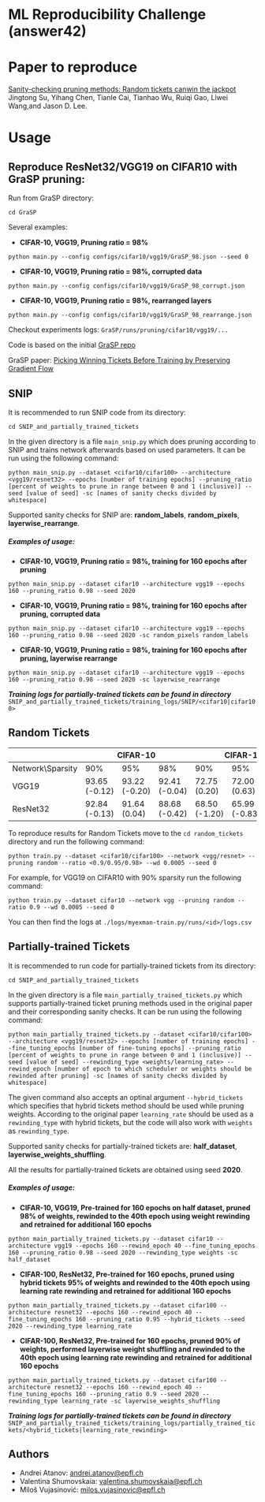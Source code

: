# ML Reproducibility Challenge (answer42)

# Paper to reproduce

[Sanity-checking pruning methods: Random tickets canwin the jackpot](https://arxiv.org/pdf/2009.11094v1.pdf) 
Jingtong Su, Yihang Chen, Tianle Cai, Tianhao Wu, Ruiqi Gao, Liwei Wang,and Jason D. Lee.

# Usage

## Reproduce ResNet32/VGG19 on CIFAR10 with GraSP pruning:

Run from GraSP directory:

```
cd GraSP
```

Several examples:

* <b>CIFAR-10, VGG19, Pruning ratio = 98%</b>

```
python main.py --config configs/cifar10/vgg19/GraSP_98.json --seed 0
```

* <b>CIFAR-10, VGG19, Pruning ratio = 98%, corrupted data</b>

```
python main.py --config configs/cifar10/vgg19/GraSP_98_corrupt.json
```

* <b>CIFAR-10, VGG19, Pruning ratio = 98%, rearranged layers</b>

```
python main.py --config configs/cifar10/vgg19/GraSP_98_rearrange.json
```

Checkout experiments logs: `GraSP/runs/pruning/cifar10/vgg19/...`

Code is based on the initial [GraSP repo](https://github.com/alecwangcq/GraSP)

GraSP paper: [Picking Winning Tickets Before Training by Preserving Gradient Flow](https://openreview.net/forum?id=SkgsACVKPH)


## SNIP

It is recommended to run SNIP code from its directory:

```(bash)
cd SNIP_and_partially_trained_tickets
```

In the given directory is a file `main_snip.py` which does pruning according to SNIP and trains network afterwards based on used parameters. It can be run using the following command:

```(bash)
python main_snip.py --dataset <cifar10/cifar100> --architecture <vgg19/resnet32> --epochs [number of training epochs] --pruning_ratio [percent of weights to prune in range between 0 and 1 (inclusive)] --seed [value of seed] -sc [names of sanity checks divided by whitespace]
```

Supported sanity checks for SNIP are: **random_labels**, **random_pixels**, **layerwise_rearrange**.

##### Examples of usage:

* **CIFAR-10, VGG19, Pruning ratio = 98%, training for 160 epochs after pruning**

```(bash)
python main_snip.py --dataset cifar10 --architecture vgg19 --epochs 160 --pruning_ratio 0.98 --seed 2020
```

* **CIFAR-10, VGG19, Pruning ratio = 98%, training for 160 epochs after pruning, corrupted data**

```(bash)
python main_snip.py --dataset cifar10 --architecture vgg19 --epochs 160 --pruning_ratio 0.98 --seed 2020 -sc random_pixels random_labels
```

* **CIFAR-10, VGG19, Pruning ratio = 98%, training for 160 epochs after pruning, layerwise rearrange**

```(bash)
python main_snip.py --dataset cifar10 --architecture vgg19 --epochs 160 --pruning_ratio 0.98 --seed 2020 -sc layerwise_rearrange
```

***Training logs for partially-trained tickets can be found in directory*** `SNIP_and_partially_trained_tickets/training_logs/SNIP/<cifar10|cifar100>`

## Random Tickets


<table class="tg">
<thead>
  <tr>
    <th class="tg-0pky"></th>
    <th class="tg-c3ow" colspan="3">CIFAR-10</th>
    <th class="tg-c3ow" colspan="3">CIFAR-100</th>
  </tr>
</thead>
<tbody>
  <tr>
    <td class="tg-btxf"><span style="text-decoration:none">Network\Sparsity</span></td>
    <td class="tg-abip">90%</td>
    <td class="tg-abip">95%</td>
    <td class="tg-abip">98%</td>
    <td class="tg-abip">90%</td>
    <td class="tg-abip">95%</td>
    <td class="tg-abip">98%</td>
  </tr>
  <tr>
    <td class="tg-0pky"><span style="font-weight:normal;font-style:normal;text-decoration:none">VGG19</span></td>
    <td class="tg-c3ow">93.65 (-0.12)</td>
    <td class="tg-c3ow">93.22 (-0.20)</td>
    <td class="tg-c3ow">92.41 (-0.04)</td>
    <td class="tg-c3ow">72.75 (0.20)</td>
    <td class="tg-c3ow">72.00 (0.63)</td>
    <td class="tg-c3ow">68.77 (-0.21)</td>
  </tr>
  <tr>
    <td class="tg-btxf"><span style="font-weight:normal;font-style:normal;text-decoration:none">ResNet32</span></td>
    <td class="tg-abip"><span style="font-weight:normal;font-style:normal;text-decoration:none">92.84 (-0.13)</span></td>
    <td class="tg-abip">91.64 (0.04)</td>
    <td class="tg-abip">88.68 (-0.42)</td>
    <td class="tg-mxj2"><span style="font-weight:normal;text-decoration:none">68.50 (-1.20)</span></td>
    <td class="tg-abip">65.99 (-0.83)</td>
    <td class="tg-abip">59.67 (-0.44)</td>
  </tr>
</tbody>
</table>

To reproduce results for Random Tickets move to the `cd random_tickets` directory and run the following command:
```(bash)
python train.py --dataset <cifar10/cifar100> --network <vgg/resnet> --pruning random --ratio <0.9/0.95/0.98> --wd 0.0005 --seed 0
```

For example, for VGG19 on CIFAR10 with 90% sparsity run the following command:
```(bash)
python train.py --dataset cifar10 --network vgg --pruning random --ratio 0.9 --wd 0.0005 --seed 0
```

You can then find the logs at `./logs/myexman-train.py/runs/<id>/logs.csv`

## Partially-trained Tickets

It is recommended to run code for partially-trained tickets from its directory:

```(bash)
cd SNIP_and_partially_trained_tickets
```

In the given directory is a file `main_partially_trained_tickets.py` which supports partially-trained ticket pruning methods used in the original paper and their corresponding sanity checks. It can be run using the following command:

```(bash)
python main_partially_trained_tickets.py --dataset <cifar10/cifar100> --architecture <vgg19/resnet32> --epochs [number of training epochs] --fine_tuning_epochs [number of fine-tuning epochs] --pruning_ratio [percent of weights to prune in range between 0 and 1 (inclusive)] --seed [value of seed] --rewinding_type <weights/learning_rate> --rewind_epoch [number of epoch to which scheduler or weights should be rewinded after pruning] -sc [names of sanity checks divided by whitespace]
```

The given command also accepts an optinal argument `--hybrid_tickets` which specifies that hybrid tickets method should be used while pruning weights. According to the original paper `learning_rate` should be used as a `rewinding_type` with hybrid tickets, but the code will also work with `weights` as `rewinding_type`.

Supported sanity checks for partially-trained tickets are: **half_dataset**, **layerwise_weights_shuffling**.

All the results for partially-trained tickets are obtained using seed **2020**.

##### Examples of usage:

* **CIFAR-10, VGG19, Pre-trained for 160 epochs on half dataset, pruned 98% of weights, rewinded to the 40th epoch using weight rewinding and retrained for additional 160 epochs**

```(bash)
python main_partially_trained_tickets.py --dataset cifar10 --architecture vgg19 --epochs 160 --rewind_epoch 40 --fine_tuning_epochs 160 --pruning_ratio 0.98 --seed 2020 --rewinding_type weights -sc half_dataset
```

* **CIFAR-100, ResNet32, Pre-trained for 160 epochs, pruned using hybrid tickets 95% of weights and rewinded to the 40th epoch using learning rate rewinding and retrained for additional 160 epochs**

```(bash)
python main_partially_trained_tickets.py --dataset cifar100 --architecture resnet32 --epochs 160 --rewind_epoch 40 --fine_tuning_epochs 160 --pruning_ratio 0.95 --hybrid_tickets --seed 2020 --rewinding_type learning_rate
```

* **CIFAR-100, ResNet32, Pre-trained for 160 epochs, pruned 90% of weights, performed layerwise weight shuffling and rewinded to the 40th epoch using learning rate rewinding and retrained for additional 160 epochs**

```(bash)
python main_partially_trained_tickets.py --dataset cifar100 --architecture resnet32 --epochs 160 --rewind_epoch 40 --fine_tuning_epochs 160 --pruning_ratio 0.9 --seed 2020 --rewinding_type learning_rate -sc layerwise_weights_shuffling
```

***Training logs for partially-trained tickets can be found in directory*** `SNIP_and_partially_trained_tickets/training_logs/partially_trained_tickets/<hybrid_tickets|learning_rate_rewinding>`

## Authors

* Andrei Atanov: andrei.atanov@epfl.ch
* Valentina Shumovskaia: valentina.shumovskaia@epfl.ch
* Miloš Vujasinović: milos.vujasinovic@epfl.ch